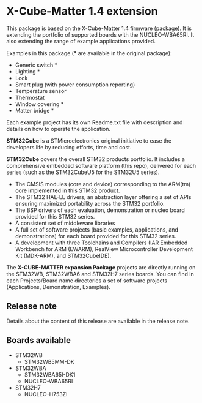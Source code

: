 # X-Cube-Matter 1.4 extension

This package is based on the X-Cube-Matter 1.4 firmware ([package](https://www.st.com/en/embedded-software/x-cube-matter.html)).
It is extending the portfolio of supported boards with the NUCLEO-WBA65RI.
It also extending the range of example applications provided.

Examples in this package (* are available in the original package):
  * Generic switch *
  * Lighting *
  * Lock
  * Smart plug (with power consumption reporting)
  * Temperature sensor
  * Thermostat
  * Window covering *
  * Matter bridge *

Each example project has its own Readme.txt file with description and details on how to operate the application.

**STM32Cube** is a STMicroelectronics original initiative to ease the developers life by reducing efforts, time and cost.

**STM32Cube** covers the overall STM32 products portfolio. It includes a comprehensive embedded software platform (this repo), delivered for each series (such as the STM32CubeU5 for the STM32U5 series).
   * The CMSIS modules (core and device) corresponding to the ARM(tm) core implemented in this STM32 product.
   * The STM32 HAL-LL drivers, an abstraction layer offering a set of APIs ensuring maximized portability across the STM32 portfolio.
   * The BSP drivers of each evaluation, demonstration or nucleo board provided for this STM32 series.
   * A consistent set of middleware libraries
   * A full set of software projects (basic examples, applications, and demonstrations) for each board provided for this STM32 series.
   * A development with three Toolchains and Compilers (IAR Embedded Workbench for ARM (EWARM), RealView Microcontroller Development Kit (MDK-ARM), and STM32CubeIDE).

The **X-CUBE-MATTER expansion Package** projects are directly running on the STM32WB, STM32WBA6 and STM32H7 series boards. You can find in each Projects/Board name directories a set of software projects (Applications, Demonstration, Examples).

## Release note

Details about the content of this release are available in the release note.

## Boards available
  * STM32WB
    * STM32WB5MM-DK
  * STM32WBA
    * STM32WBA65I-DK1
    * NUCLEO-WBA65RI
  * STM32H7
    * NUCLEO-H753ZI
